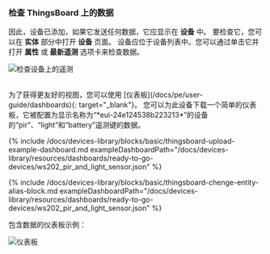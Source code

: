 ### 检查 ThingsBoard 上的数据

因此，设备已添加，如果它发送任何数据，它应显示在 **设备** 中。
要检查它，您可以在 **实体** 部分中打开 **设备** 页面。
设备应位于设备列表中。您可以通过单击它并打开 **属性** 或 **最新遥测** 选项卡来检查数据。

![检查设备上的遥测](/images/devices-library/ready-to-go-devices/ws202-pir-and-light-sensor/check-telemetry-on-device.png)

<br>
为了获得更友好的视图，您可以使用 [仪表板](/docs/pe/user-guide/dashboards){: target="_blank"}。
您可以为此设备下载一个简单的仪表板，它被配置为显示名称为“*eui-24e124538b223213*”的设备的“pir”、“light”和“battery”遥测键的数据。

{% include /docs/devices-library/blocks/basic/thingsboard-upload-example-dashboard.md exampleDashboardPath="/docs/devices-library/resources/dashboards/ready-to-go-devices/ws202_pir_and_light_sensor.json" %}

{% include /docs/devices-library/blocks/basic/thingsboard-chenge-entity-alias-block.md exampleDashboardPath="/docs/devices-library/resources/dashboards/ready-to-go-devices/ws202_pir_and_light_sensor.json" %}

包含数据的仪表板示例：

![仪表板](/images/devices-library/ready-to-go-devices/ws202-pir-and-light-sensor/example-of-the-dashboard-pe.png)